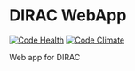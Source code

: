 DIRAC WebApp
=============
[![Code Health](https://landscape.io/github/petricm/DIRACGrid/integration/landscape.svg?style=flat)](https://landscape.io/github/DIRACGrid/DIRAC/integration)
[![Code Climate](https://codeclimate.com/github/DIRACGrid/WebAppDIRAC/badges/gpa.svg)](https://codeclimate.com/github/DIRACGrid/WebAppDIRAC)

Web app for DIRAC